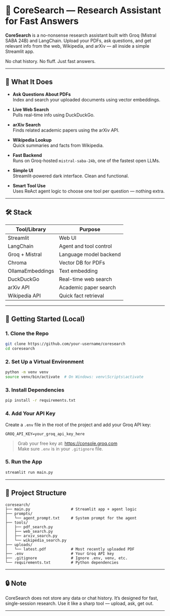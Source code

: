 # 🧠 CoreSearch — Research Assistant for Fast Answers

**CoreSearch** is a no-nonsense research assistant built with Groq (Mistral SABA 24B) and LangChain. Upload your PDFs, ask questions, and get relevant info from the web, Wikipedia, and arXiv — all inside a simple Streamlit app.

No chat history. No fluff. Just fast answers.

---

## 🚀 What It Does

- **Ask Questions About PDFs**  
  Index and search your uploaded documents using vector embeddings.

- **Live Web Search**  
  Pulls real-time info using DuckDuckGo.

- **arXiv Search**  
  Finds related academic papers using the arXiv API.

- **Wikipedia Lookup**  
  Quick summaries and facts from Wikipedia.

- **Fast Backend**  
  Runs on Groq-hosted `mistral-saba-24b`, one of the fastest open LLMs.

- **Simple UI**  
  Streamlit-powered dark interface. Clean and functional.

- **Smart Tool Use**  
  Uses ReAct agent logic to choose one tool per question — nothing extra.

---

## 🛠 Stack

| Tool/Library        | Purpose                     |
|---------------------|-----------------------------|
| Streamlit           | Web UI                      |
| LangChain           | Agent and tool control      |
| Groq + Mistral      | Language model backend      |
| Chroma              | Vector DB for PDFs          |
| OllamaEmbeddings    | Text embedding              |
| DuckDuckGo          | Real-time web search        |
| arXiv API           | Academic paper search       |
| Wikipedia API       | Quick fact retrieval        |

---

## 🧪 Getting Started (Local)

### 1. Clone the Repo

```bash
git clone https://github.com/your-username/coresearch
cd coresearch
```

### 2. Set Up a Virtual Environment

```bash
python -m venv venv
source venv/bin/activate  # On Windows: venv\Scripts\activate
```

### 3. Install Dependencies

```bash
pip install -r requirements.txt
```

### 4. Add Your API Key

Create a `.env` file in the root of the project and add your Groq API key:

```
GROQ_API_KEY=your_groq_api_key_here
```

> Grab your free key at: https://console.groq.com  
> Make sure `.env` is in your `.gitignore` file.

### 5. Run the App

```bash
streamlit run main.py
```

---

## 📁 Project Structure

```
coresearch/
├── main.py                  # Streamlit app + agent logic
├── prompts/
│   └── agent_prompt.txt     # System prompt for the agent
├── tools/
│   ├── pdf_search.py
│   ├── web_search.py
│   ├── arxiv_search.py
│   └── wikipedia_search.py
├── uploads/
│   └── latest.pdf           # Most recently uploaded PDF
├── .env                     # Your Groq API key
├── .gitignore               # Ignore .env, venv, etc.
└── requirements.txt         # Python dependencies
```

---

## 🔒 Note

CoreSearch does not store any data or chat history. It’s designed for fast, single-session research. Use it like a sharp tool — upload, ask, get out.

---

